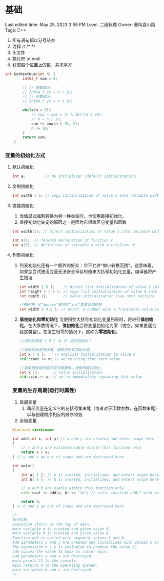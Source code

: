 # 基础

Last edited time: May 25, 2023 3:59 PM
Level: 二级标题
Owner: 我叫袁小陌
Tags: C++

1. 所有语句都以分号结束
2. 注释 //  /* */
3. 头文件
4. 换行符 \n   endl
5. 获取每个位置上的数，并求平方

```cpp
int GetNextNum(int n) {
        int64_t sum = 0;

        // // 整数部分
        // int64_t zs = n / 10;
        // // 余数部分
        // int64_t ys = n % 10;

        while(n > 0){
            // sum = sum + (n % 10)*(n % 10);
            // n = n / 10;
            sum += pow(n % 10, 2);
            n /= 10;
        }
        return sum;
    }
```

### 变量的初始化方式

1. 默认初始化
    
    ```cpp
    int a;         // no initializer (default initialization)
    ```
    
2. 复制初始化
    
    ```cpp
    int width = 5; // copy initialization of value 5 into variable width
    ```
    
3. 直接初始化
    1. 当值显式强制转换为另一种类型时，也使用直接初始化。
    2. 直接初始化失宠的原因之一是因为它很难区分变量和函数
    
    ```cpp
    int width(5); // direct initialization of value 5 into variable width
    
    int x();  // forward declaration of function x
    int x(0); // definition of variable x with initializer 0
    ```
    
4. 列表初始化
    1. 列表初始化还有一个额外的好处：它不允许“缩小转换范围”。这意味着，如果您尝试使用变量无法安全保存的值来大括号初始化变量，编译器将产生错误
        
        ```cpp
        int width { 5 };    // direct list initialization of value 5 into variable width
        int height = { 6 }; // copy list initialization of value 6 into variable height
        int depth {};       // value initialization (see next section)
        
        //ERROR 从“double”转换到“int”需要收缩转换
        int width { 4.5 }; // error: a number with a fractional value can't fit into an int
        ```
        
    2. **值初始化和零初始化**    当使用空大括号初始化变量列表时，将进行**值初始化**。在大多数情况下，**值初始化**会将变量初始化为零（或空，如果更适合给定类型）。在发生归零的情况下，这称为**零初始化**。
        
        ```cpp
        //何时应使用 { 0 } 与 {} 进行初始化？
        
        //如果实际使用该值，请使用显式初始化值。
        int x { 0 };    // explicit initialization to value 0
        std::cout << x; // we're using that zero value
        
        //如果值是临时值并且将被替换，请使用值初始化。
        int x {};      // value initialization
        std::cin >> x; // we're immediately replacing that value
        ```
        
    
    ### 变量的生存周期(运行时属性)
    
    1. 局部变量
        1. 局部变量在定义它的花括号集末尾（或者对于函数参数，在函数末尾）以与创建顺序相反的顺序销毁
    2. 全局变量
    
    ```cpp
    #include <iostream>
    
    int add(int x, int y) // x and y are created and enter scope here
    {
        // x and y are visible/usable within this function only
        return x + y;
    } // y and x go out of scope and are destroyed here
    
    int main()
    {
        int a{ 5 }; // a is created, initialized, and enters scope here
        int b{ 6 }; // b is created, initialized, and enters scope here
    
        // a and b are usable within this function only
        std::cout << add(a, b) << '\n'; // calls function add() with x=5 and y=6
    
        return 0;
    } // b and a go out of scope and are destroyed here
    
    /*
    执行过程
    Execution starts at the top of main.
    main variable a is created and given value 5.
    main variable b is created and given value 6.
    Function add is called with argument values 5 and 6.
    add parameters x and y are created and initialized with values 5 and 6 respectively.
    The expression x + y is evaluated to produce the value 11.
    add copies the value 11 back to caller main.
    add parameters y and x are destroyed.
    main prints 11 to the console.
    main returns 0 to the operating system.
    main variables b and a are destroyed
    */
    ```